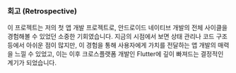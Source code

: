 


### 회고 (Retrospective)
이 프로젝트는 저의 첫 앱 개발 프로젝트로, 안드로이드 네이티브 개발의 전체 사이클을 경험해볼 수 있었던 소중한 기회였습니다.
지금의 시점에서 보면 상태 관리나 코드 구조 등에서 아쉬운 점이 많지만, 이 경험을 통해 사용자에게 가치를 전달하는 앱 개발의 매력을 느낄 수 있었고, 이는 이후 크로스플랫폼 개발인 Flutter에 깊이 빠져드는 결정적인 계기가 되었습니다.

